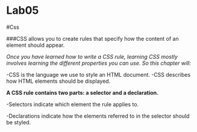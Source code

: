 # Lab05

#Css

###CSS allows you to create rules that specify how the content of
an element should appear.

*Once you have learned how to write a CSS rule, learning CSS
mostly involves learning the different properties you can use.
So this chapter will:*

-CSS is the language we use to style an HTML document.
-CSS describes how HTML elements should be displayed.


**A CSS rule
contains two parts: a selector and a declaration.**

-Selectors indicate which
element the rule applies to.

-Declarations indicate how
the elements referred to in
the selector should be styled.

